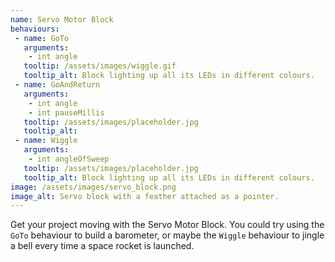 ```yaml
---
name: Servo Motor Block
behaviours:
 - name: GoTo
   arguments:
    - int angle
   tooltip: /assets/images/wiggle.gif
   tooltip_alt: Block lighting up all its LEDs in different colours.
 - name: GoAndReturn
   arguments:
    - int angle
    - int pauseMillis
   tooltip: /assets/images/placeholder.jpg
   tooltip_alt:
 - name: Wiggle
   arguments:
    - int angleOfSweep
   tooltip: /assets/images/placeholder.jpg
   tooltip_alt: Block lighting up all its LEDs in different colours.
image: /assets/images/servo_block.png
image_alt: Servo block with a feather attached as a pointer.
---
```

Get your project moving with the Servo Motor Block. You could try using the `GoTo` behaviour to build a barometer, or maybe the `Wiggle` behaviour to jingle a bell every time a space rocket is launched.
